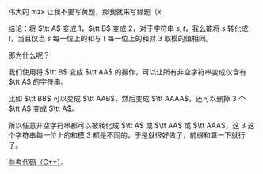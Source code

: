 伟大的 mzx 让我不要写黄题，那我就来写绿题（x

结论：将 $\tt A$ 变成 $1$，$\tt B$ 变成 $2$，对于字符串 $s, t$，我么能将 $s$ 转化成 $t$，当且仅当 $s$ 每一位上的和与 $t$ 每一位上的和对 $3$ 取模的值相同。

那为什么呢？

我们使用将 $\tt B$ 变成 $\tt AA$ 的操作，可以让所有非空字符串变成仅含有 $\tt A$ 的字符串。

比如 $\tt BB$ 可以变成 $\tt AAB$，然后变成 $\tt AAAA$，还可以删掉 $3$ 个 $\tt A$ 变成 $\tt A$。


所以任意非空字符串都可以被转化成 $\tt A$ 或 $\tt AA$ 或 $\tt AAA$，这 $3$ 这个字符串每一位上的和模 $3$ 都是不同的，于是就很好做了，前缀和算一下就行了。

[参考代码（C++）](https://www.luogu.com.cn/paste/q13f2pqc)。
